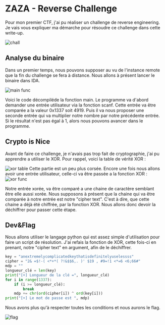
# ZAZA - Reverse Challenge
Pour mon premier CTF, j'ai pu réaliser un challenge de reverse engineering. Je vais vous expliquer ma démarche pour résoudre ce challenge dans cette write-up.

![chall](https://cdn.discordapp.com/attachments/1022274352550518857/1100424938428575784/Sans_titre.png)

## Analyse du binaire
Dans un premier temps, nous pouvons supposer au vu de l'instance remote que la fin du challenge se fera à distance. Nous allons à présent lancer le binaire dans IDA.

![main func](https://cdn.discordapp.com/attachments/1022274352550518857/1100424672828456990/Sans_titre.png)

Voici le code décompiléde la fonction main.
Le programme va d'abord demander une entrée utilisateur via la fonction scanf.
Cette entrée va être comparée a la valeur 0x1337 soit 4919. Puis il va nous proposer une seconde entrée qui va multiplier notre nombre par notre précédente entrée.
Si le résultat n'est pas égal à 1, alors nous pouvons avancer dans le programme.

## Crypto is Nice

Avant de faire ce challenge, je n'avais pas trop fait de cryptographie, j'ai pu apprendre a utiliser le XOR.
Pour rappel, voici la table de vérité XOR : 

![xor table](https://www.build-electronic-circuits.com/wp-content/uploads/2022/09/Truth-table-XOR-gate.png)
Cette partie est un peu plus corsée.
Encore une fois nous allons avoir une entrée utilisateur, celle-ci va être passée a la fonction XOR : 
![xor func](https://cdn.discordapp.com/attachments/1022274352550518857/1100424346046050374/Sans_titre.png)

Notre entrée xorée, va être comparé a une chaine de caractère semblant être elle aussi xorée.
Nous supposons à présent que la chaine qui va être comparée à notre entrée est notre "cipher text".
C'est à dire, que cette chaine a déjà été chiffrée, par la fonction XOR.
Nous allons donc devoir la déchiffrer pour passer cette étape.

## Dev&Flag

Nous allons utiliser le langage python qui est assez simple d'utilisation pour faire un script de résolution.
J'ai refais la fonction de XOR, cette fois-ci en prenant, notre "cipher text" en argument, afin de le déchiffrer.
```py
key = "anextremelycomplicatedkeythatisdefinitelyuselessss"
cipher = "2& =$!-( <*+*( ?!&$$6,. )' $19 , #9=!1 <*=6 <6;66#"
mdp = ""
longueur_clé = len(key)
print("[+] Longueur de la clé =", longueur_clé)
for i in range(1337):
	if (i >= longueur_clé):
		break
	mdp += chr(ord(cipher[i]) ^ ord(key[i]))
print("[+] Le mot de passe est ", mdp)
```


Nous avons plus qu'à respecter toutes les conditions et nous aurons le flag.

![flag](https://cdn.discordapp.com/attachments/1022274352550518857/1100424145398931527/Sans_titre.png)

